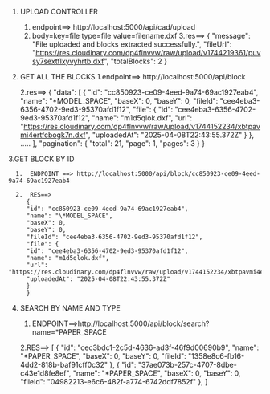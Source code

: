 1. UPLOAD CONTROLLER

   1. endpoint==> http://localhost:5000/api/cad/upload
   2. body=key=file type=file value=filename.dxf
      3.res==>
      {
      "message": "File uploaded and blocks extracted successfully.",
      "fileUrl": "https://res.cloudinary.com/dp4flnvvw/raw/upload/v1744219361/puvsy7sextflxyvyhrtb.dxf",
      "totalBlocks": 2
      }

2. GET ALL THE BLOCKS
   1.endpoint==> http://localhost:5000/api/block

   2.res==>
   {
   "data": [
   {
   "id": "cc850923-ce09-4eed-9a74-69ac1927eab4",
   "name": "\*MODEL_SPACE",
   "baseX": 0,
   "baseY": 0,
   "fileId": "cee4eba3-6356-4702-9ed3-95370afd1f12",
   "file": {
   "id": "cee4eba3-6356-4702-9ed3-95370afd1f12",
   "name": "m1d5qlok.dxf",
   "url": "https://res.cloudinary.com/dp4flnvvw/raw/upload/v1744152234/xbtpavmi4ertfcbogk7n.dxf",
   "uploadedAt": "2025-04-08T22:43:55.372Z"
   }
   },
   .....
   ],
   "pagination": {
   "total": 21,
   "page": 1,
   "pages": 3
   }
   }

3.GET BLOCK BY ID

      1.  ENDPOINT ==> http://localhost:5000/api/block/cc850923-ce09-4eed-9a74-69ac1927eab4

      2.  RES==>
         {
         "id": "cc850923-ce09-4eed-9a74-69ac1927eab4",
         "name": "\*MODEL_SPACE",
         "baseX": 0,
         "baseY": 0,
         "fileId": "cee4eba3-6356-4702-9ed3-95370afd1f12",
         "file": {
         "id": "cee4eba3-6356-4702-9ed3-95370afd1f12",
         "name": "m1d5qlok.dxf",
         "url": "https://res.cloudinary.com/dp4flnvvw/raw/upload/v1744152234/xbtpavmi4ertfcbogk7n.dxf",
         "uploadedAt": "2025-04-08T22:43:55.372Z"
         }
         }

4. SEARCH BY NAME AND TYPE

   1. ENDPOINT==>http://localhost:5000/api/block/search?name=\*PAPER_SPACE

   2.RES==>
   [
   {
   "id": "cec3bdc1-2c5d-4636-ad3f-46f9d00690b9",
   "name": "*PAPER_SPACE",
   "baseX": 0,
   "baseY": 0,
   "fileId": "1358e8c6-fb16-4dd2-818b-baf91cff0c32"
   },
   {
   "id": "37ae073b-257c-4707-8dbe-c43e1d8fe8ef",
   "name": "*PAPER_SPACE",
   "baseX": 0,
   "baseY": 0,
   "fileId": "04982213-e6c6-482f-a774-6742ddf7852f"
   },
   ]
